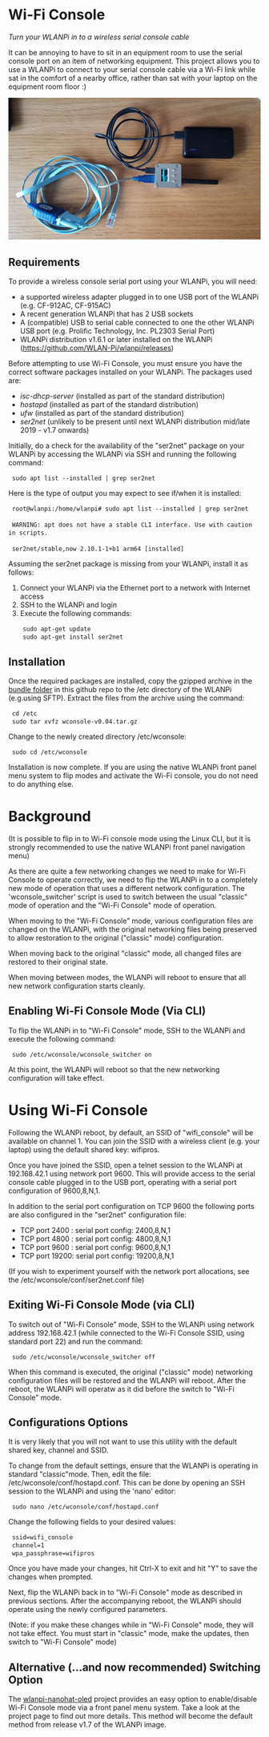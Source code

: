 # Wi-Fi Console
*Turn your WLANPi in to a wireless serial console cable*

It can be annoying to have to sit in an equipment room to use the serial console port on an item of networking equipment. This project allows you to use a WLANPi to connect to your serial console cable via a Wi-Fi link while sat in the comfort of a nearby office, rather than sat with your laptop on the equipment room floor :) 

![WLANPi wconsole demo](https://github.com/WLAN-Pi/wconsole/blob/master/images/wlanpi_console.jpg)

## Requirements

To provide a wireless console serial port using your WLANPi, you will need:

 - a supported wireless adapter plugged in to one USB port of the WLANPi (e.g. CF-912AC, CF-915AC)
 - A recent generation WLANPi that has 2 USB sockets
 - A (compatible) USB to serial cable connected to one the other WLANPi USB port (e.g. Prolific Technology, Inc. PL2303 Serial Port)
 - WLANPi distribution v1.6.1 or later installed on the WLANPi (https://github.com/WLAN-Pi/wlanpi/releases)

Before attempting to use Wi-Fi Console, you must ensure you have the correct software packages installed on your WLANPi. The packages used are:

 - *isc-dhcp-server* (installed as part of the standard distribution)
 - *hostapd* (installed as part of the standard distribution)
 - *ufw*  (installed as part of the standard distribution)
 - *ser2net* (unlikely to be present until next WLANPi distribution mid/late 2019 - v1.7 onwards)

Initially, do a check for the availability of the "ser2net" package on your WLANPi by accessing the WLANPi via SSH and running the following command: 

```
 sudo apt list --installed | grep ser2net
```
Here is the type of output you may expect to see if/when it is installed:

```
 root@wlanpi:/home/wlanpi# sudo apt list --installed | grep ser2net

 WARNING: apt does not have a stable CLI interface. Use with caution in scripts.

 ser2net/stable,now 2.10.1-1+b1 arm64 [installed]
```

Assuming the ser2net package is missing from your WLANPi, install it as follows:

1. Connect your WLANPi via the Ethernet port to a network with Internet access
2. SSH to the WLANPi and login
3. Execute the following commands:

```
    sudo apt-get update
    sudo apt-get install ser2net
```

## Installation

Once the required packages are installed, copy the gzipped archive in the [bundle folder](https://github.com/WLAN-Pi/wconsole/tree/master/bundle) in this github repo to the /etc directory of the WLANPi (e.g.using SFTP). Extract the files from the archive using the command:

```
 cd /etc
 sudo tar xvfz wconsole-v0.04.tar.gz
```

Change to the newly created directory /etc/wconsole:

```
 sudo cd /etc/wconsole
```

Installation is now complete. If you are using the native WLANPi front panel menu system to flip modes and activate the Wi-Fi console, you do not need to do anything else.

# Background

(It is possible to flip in to Wi-Fi console mode using the Linux CLI, but it is strongly recommended to use the native WLANPi front panel navigation menu)

As there are quite a few networking changes we need to make for Wi-Fi Console to operate correctly, we need to flip the WLANPi in to a completely new mode of operation that uses a different network configuration. The 'wconsole_switcher' script is used to switch between the usual "classic" mode of operation and the "Wi-Fi Console" mode of operation. 

When moving to the "Wi-Fi Console" mode, various configuration files are changed on the WLANPi, with the original networking files being preserved to allow restoration to the original ("classic" mode) configuration. 

When moving back to the original "classic" mode, all changed files are restored to their original state. 

When moving between modes, the WLANPi will reboot to ensure that all new network configuration starts cleanly. 

## Enabling Wi-Fi Console Mode (Via CLI)

To flip the WLANPi in to "Wi-Fi Console" mode, SSH to the WLANPi and execute the following command:

```
 sudo /etc/wconsole/wconsole_switcher on
```

At this point, the WLANPi will reboot so that the new networking configuration will take effect. 

# Using Wi-Fi Console

Following the WLANPi reboot, by default, an SSID of "wifi_console" will be available on channel 1. You can join the SSID with a wireless client (e.g. your laptop) using the default shared key: wifipros.

Once you have joined the SSID, open a telnet session to the WLANPi at 192.168.42.1 using network port 9600. This will provide access to the serial console cable plugged in to the USB port, operating with a serial port configuration of 9600,8,N,1.

In addition to the serial port configuration on TCP 9600 the following ports are also configured in the "ser2net" configuration file:

 - TCP port 2400 : serial port config: 2400,8,N,1
 - TCP port 4800 : serial port config: 4800,8,N,1
 - TCP port 9600 : serial port config: 9600,8,N,1
 - TCP port 19200: serial port config: 19200,8,N,1

(If you wish to experiment yourself with the network port allocations, see the /etc/wconsole/conf/ser2net.conf file)

## Exiting Wi-Fi Console Mode (via CLI)

To switch out of "Wi-Fi Console" mode, SSH to the WLANPi using network address 192.168.42.1 (while connected to the Wi-Fi Console SSID, using standard port 22) and run the command: 

```
 sudo /etc/wconsole/wconsole_switcher off
```

When this command is executed, the original ("classic" mode) networking configuration files will be restored and the WLANPi will reboot. After the reboot, the WLANPi will operatw as it did before the switch to "Wi-Fi Console" mode.

## Configurations Options

It is very likely that you will not want to use this utility with the default shared key, channel and SSID. 

To change from the default settings, ensure that the WLANPi is operating in standard "classic"mode. Then, edit the file: /etc/wconsole/conf/hostapd.conf. This can be done by opening an SSH session to the WLANPi and using the 'nano' editor:

```
 sudo nano /etc/wconsole/conf/hostapd.conf
```

Change the following fields to your desired values:

```
 ssid=wifi_console
 channel=1
 wpa_passphrase=wifipros
```

Once you have made your changes, hit Ctrl-X to exit and hit "Y" to save the changes when prompted.

Next, flip the WLANPi back in to "Wi-Fi Console" mode as described in previous sections. After the accompanying reboot, the WLANPi should operate using the newly configured parameters.

(Note: if you make these changes while in "Wi-Fi Console" mode, they will not take effect. You must start in "classic" mode, make the updates, then switch to "Wi-Fi Console" mode)

## Alternative (...and now recommended) Switching Option

The [wlanpi-nanohat-oled](https://github.com/WLAN-Pi/wlanpi-nanohat-oled) project provides an easy option to enable/disable Wi-Fi Console mode via a front panel menu system. Take a look at the project page to find out more details. This method will become the default method from release v1.7 of the WLANPi image.
